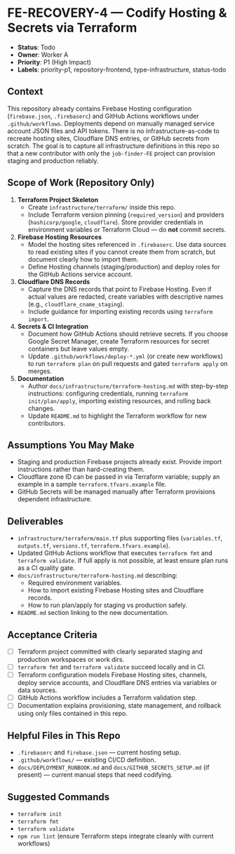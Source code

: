 # FE-RECOVERY-4 — Codify Hosting & Secrets via Terraform

- **Status**: Todo
- **Owner**: Worker A
- **Priority**: P1 (High Impact)
- **Labels**: priority-p1, repository-frontend, type-infrastructure, status-todo

## Context
This repository already contains Firebase Hosting configuration (`firebase.json`, `.firebaserc`) and GitHub Actions workflows under `.github/workflows`. Deployments depend on manually managed service account JSON files and API tokens. There is no infrastructure-as-code to recreate hosting sites, Cloudflare DNS entries, or GitHub secrets from scratch. The goal is to capture all infrastructure definitions in this repo so that a new contributor with only the `job-finder-FE` project can provision staging and production reliably.

## Scope of Work (Repository Only)
1. **Terraform Project Skeleton**
   - Create `infrastructure/terraform/` inside this repo.
   - Include Terraform version pinning (`required_version`) and providers (`hashicorp/google`, `cloudflare`). Store provider credentials in environment variables or Terraform Cloud — do **not** commit secrets.
2. **Firebase Hosting Resources**
   - Model the hosting sites referenced in `.firebaserc`. Use data sources to read existing sites if you cannot create them from scratch, but document clearly how to import them.
   - Define Hosting channels (staging/production) and deploy roles for the GitHub Actions service account.
3. **Cloudflare DNS Records**
   - Capture the DNS records that point to Firebase Hosting. Even if actual values are redacted, create variables with descriptive names (e.g., `cloudflare_cname_staging`).
   - Include guidance for importing existing records using `terraform import`.
4. **Secrets & CI Integration**
   - Document how GitHub Actions should retrieve secrets. If you choose Google Secret Manager, create Terraform resources for secret containers but leave values empty.
   - Update `.github/workflows/deploy-*.yml` (or create new workflows) to run `terraform plan` on pull requests and gated `terraform apply` on merges.
5. **Documentation**
   - Author `docs/infrastructure/terraform-hosting.md` with step-by-step instructions: configuring credentials, running `terraform init/plan/apply`, importing existing resources, and rolling back changes.
   - Update `README.md` to highlight the Terraform workflow for new contributors.

## Assumptions You May Make
- Staging and production Firebase projects already exist. Provide import instructions rather than hard-creating them.
- Cloudflare zone ID can be passed in via Terraform variable; supply an example in a sample `terraform.tfvars.example` file.
- GitHub Secrets will be managed manually after Terraform provisions dependent infrastructure.

## Deliverables
- `infrastructure/terraform/main.tf` plus supporting files (`variables.tf`, `outputs.tf`, `versions.tf`, `terraform.tfvars.example`).
- Updated GitHub Actions workflow that executes `terraform fmt` and `terraform validate`. If full apply is not possible, at least ensure plan runs as a CI quality gate.
- `docs/infrastructure/terraform-hosting.md` describing:
  - Required environment variables.
  - How to import existing Firebase Hosting sites and Cloudflare records.
  - How to run plan/apply for staging vs production safely.
- `README.md` section linking to the new documentation.

## Acceptance Criteria
- [ ] Terraform project committed with clearly separated staging and production workspaces or work dirs.
- [ ] `terraform fmt` and `terraform validate` succeed locally and in CI.
- [ ] Terraform configuration models Firebase Hosting sites, channels, deploy service accounts, and Cloudflare DNS entries via variables or data sources.
- [ ] GitHub Actions workflow includes a Terraform validation step.
- [ ] Documentation explains provisioning, state management, and rollback using only files contained in this repo.

## Helpful Files in This Repo
- `.firebaserc` and `firebase.json` — current hosting setup.
- `.github/workflows/` — existing CI/CD definition.
- `docs/DEPLOYMENT_RUNBOOK.md` and `docs/GITHUB_SECRETS_SETUP.md` (if present) — current manual steps that need codifying.

## Suggested Commands
- `terraform init`
- `terraform fmt`
- `terraform validate`
- `npm run lint` (ensure Terraform steps integrate cleanly with current workflows)
